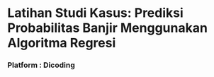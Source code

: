 # Latihan Studi Kasus: Prediksi Probabilitas Banjir Menggunakan Algoritma Regresi

### Platform : Dicoding
